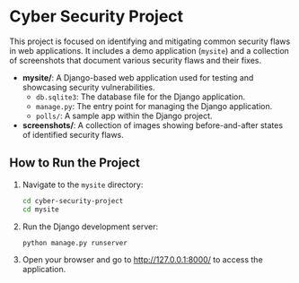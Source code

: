 # Cyber Security Project

This project is focused on identifying and mitigating common security flaws in
web applications. It includes a demo application (`mysite`) and a collection of
screenshots that document various security flaws and their fixes.

- **mysite/**: A Django-based web application used for testing and showcasing
  security vulnerabilities.
  - `db.sqlite3`: The database file for the Django application.
  - `manage.py`: The entry point for managing the Django application.
  - `polls/`: A sample app within the Django project.
- **screenshots/**: A collection of images showing before-and-after states of
  identified security flaws.

## How to Run the Project

1. Navigate to the `mysite` directory:

   ```bash
   cd cyber-security-project
   cd mysite

   ```

2. Run the Django development server:

   ```bash
   python manage.py runserver

   ```

3. Open your browser and go to http://127.0.0.1:8000/ to access the application.
